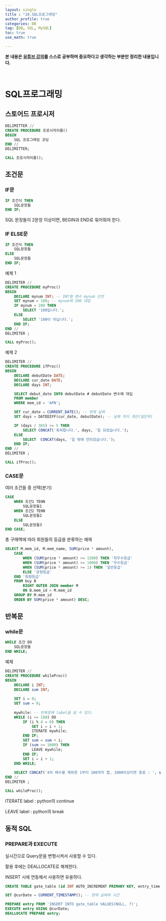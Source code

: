 ```yaml
---
layout: single
title : "10.SQL프로그래밍"
author_profile: true
categories: DB
tag: [DB, SQL, MySQL] 
toc: true
use_math: true

---
```




**본 내용은 [유튜브 강의](https://www.youtube.com/watch?v=lBk5YhLZevs&list=PLVsNizTWUw7GCfy5RH27cQL5MeKYnl8Pm&index=12)를 스스로 공부하며 중요하다고 생각하는 부분만 정리한 내용입니다.**

<br>

# SQL프로그래밍



## 스토어드 프로시저

```sql
DELIMITTER //
CREATE PROCEDURE 프로시저이름()
BEGIN
	SQL 프로그래밍 코딩
END //
DELIMITTER;

CALL 프로시저이름();
```



## 조건문



### IF문

```sql
IF 조건식 THEN
	SQL문장들
END IF;
```

SQL 문장들이 2문장 이상이면, BEGIN과 END로 묶어줘야 한다.



### IF ELSE문

```sql
IF 조건식 THEN
	SQL문장들
ELSE
	SQL문장들
END IF;
```



예제 1

```sql
DELIMITER //
CREATE PROCEDURE myProc()
BEGIN
	DECLARE mynum INT; -- INT형 변수 mynum 선언
	SET mynum = 100; -- mynum에 100 대입
    IF mynum = 200 THEN
		SELECT '100입니다.';
	ELSE
		SELECT '100이 아닙니다.';
	END IF;
END //
DELIMITER ;

CALL myProc();
```



예제 2

```sql
DELIMITER //
CREATE PROCEDURE ifProc()
BEGIN
	DECLARE debutDate DATE;
	DECLARE cur_date DATE;
	DECLARE days INT;

	SELECT debut_date INTO debutDate # debutDate 변수에 대입
	FROM member
	WHERE mem_id = 'APN';

	SET cur_date = CURRENT_DATE(); -- 현재 날짜
	SET days = DATEDIFF(cur_date, debutDate); -- 날짜 차이 계산(일단위)

	IF (days / 365) >= 5 THEN
		SELECT CONCAT('축하합니다.', days, '일 되었습니다.');
	ELSE
		SELECT  CONCAT(days, '일 밖에 안되었습니다.');
	END IF;
END //
DELIMITER ;

CALL ifProc();
```



### CASE문

여러 조건들 중 선택(분기)



```sql
CASE
	WHEN 조건1 TEHN
		SQL문장들1
	WHEN 조건2 TEHN
		SQL문장들2
    ELSE
    	SQL문장들3
END CASE;
```



총 구매액에 따라 회원들의 등급을 분류하는 예제

```sql
SELECT M.mem_id, M.mem_name, SUM(price * amount),
	CASE 
		WHEN (SUM(price * amount) >= 1500) THEN '최우수등급'
        WHEN (SUM(price * amount) >= 1000) THEN '우수등급'
        WHEN (SUM(price * amount) >= 1) THEN '일반등급'
        ELSE '유령등급'
	END '회원등급'
	FROM buy B
		RIGHT OUTER JOIN member M
		ON B.mem_id = M.mem_id
	GROUP BY M.mem_id
	ORDER BY SUM(price * amount) DESC;
```



## 반복문



### while문

```sql
WHILE 조건 DO
	SQL문장들
END WHILE;
```



예제

```sql
DELIMITER //
CREATE PROCEDURE whileProc()
BEGIN
	DECLARE i INT;
    DECLARE sum INT;
    
    SET i = 0;
    SET sum = 0;
    
    mywhile: -- 반복문에 label을 달 수 있다.
    WHILE (i <= 100) DO
        IF (i % 4 = 0) THEN
			SET i = i + 1;
			ITERATE mywhile;
		END IF;
        SET sum = sum + i;
        IF (sum >= 1000) THEN
			LEAVE mywhile;
		END IF;
        SET i = i + 1;
	END WHILE;
    
    SELECT CONCAT('4의 배수를 제외한 1부터 100까지 합, 1000이상이면 종료 : ', sum);
END //
DELIMITER ;

CALL whileProc();
```

ITERATE label : python의 continue

LEAVE label : python의 break



## 동적 SQL



### PREPARE과 EXECUTE

실시간으로 Query문을 변형시켜서 사용할 수 있다.

활용 후에는 DEALLOCATE로 해제한다.

INSERT 시에 연동해서 사용하면 유용하다.



```sql
CREATE TABLE gate_table (id INT AUTO_INCREMENT PRIMARY KEY, entry_time DATETIME);

SET @curDate = CURRENT_TIMESTAMP(); -- 현재 날짜와 시간

PREPARE entry FROM 'INSERT INTO gate_table VALUES(NULL, ?)';
EXECUTE entry USING @curDate;
DEALLOCATE PREPARE entry;
```

